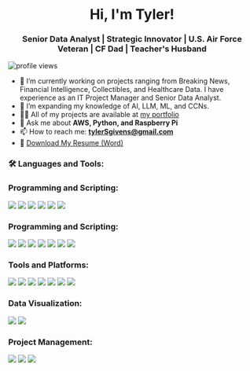 <h1 align="center">Hi, I'm Tyler!</h1>
<h3 align="center">Senior Data Analyst | Strategic Innovator | U.S. Air Force Veteran | CF Dad | Teacher's Husband</h3>

<p align="left">
  <img src="https://komarev.com/ghpvc/?username=tylergivens&label=Profile%20views&color=0e75b6&style=flat" alt="profile views" />
</p>

- 🔭 I’m currently working on projects ranging from Breaking News, Financial Intelligence, Collectibles, and Healthcare Data.  I have experience as an IT Project Manager and Senior Data Analyst.
- 🌱 I’m expanding my knowledge of AI, LLM, ML, and CCNs.
- 👨‍💻 All of my projects are available at [my portfolio](#)
- 💬 Ask me about **AWS, Python, and Raspberry Pi**
- 📫 How to reach me: **tylerSgivens@gmail.com**
- 📄 [Download My Resume (Word)](https://github.com/Tylersgivens/Tylersgivens/blob/main/resume.docx?raw=true)

### 🛠️ Languages and Tools:
###  Programming and Scripting:
  <img src="https://img.shields.io/badge/Python-3670A0?style=for-the-badge&logo=python&logoColor=ffdd54"/>
  <img src="https://img.shields.io/badge/SQL-003B57?style=for-the-badge&logo=postgresql&logoColor=white"/>
  <img src="https://img.shields.io/badge/Bash-4EAA25?style=for-the-badge&logo=gnubash&logoColor=white"/>
  <img src="https://img.shields.io/badge/HTML5-E34F26?style=for-the-badge&logo=html5&logoColor=white"/>
  <img src="https://img.shields.io/badge/JavaScript-F7DF1E?style=for-the-badge&logo=javascript&logoColor=black"/>
  <img src="https://img.shields.io/badge/Markdown-000000?style=for-the-badge&logo=markdown&logoColor=white"/>

###  Programming and Scripting:
  <img src="https://img.shields.io/badge/AWS-232F3E?style=for-the-badge&logo=amazonaws&logoColor=white"/>
  <img src="https://img.shields.io/badge/Athena-232F3E?style=for-the-badge&logo=amazonaws&logoColor=white"/>
  <img src="https://img.shields.io/badge/Lambda-FF9900?style=for-the-badge&logo=awslambda&logoColor=white"/>
  <img src="https://img.shields.io/badge/S3-569A31?style=for-the-badge&logo=amazons3&logoColor=white"/>
  <img src="https://img.shields.io/badge/DynamoDB-4053D6?style=for-the-badge&logo=amazon-dynamodb&logoColor=white"/>
  <img src="https://img.shields.io/badge/EC2-FF9900?style=for-the-badge&logo=amazonec2&logoColor=white"/>
  <img src="https://img.shields.io/badge/Redshift-8C4FFF?style=for-the-badge&logo=amazonredshift&logoColor=white"/>

###  Tools and Platforms:
  <img src="https://img.shields.io/badge/React-20232A?style=for-the-badge&logo=react&logoColor=61DAFB"/>
  <img src="https://img.shields.io/badge/Raspberry%20Pi-A22846?style=for-the-badge&logo=raspberrypi&logoColor=white"/>
  <img src="https://img.shields.io/badge/VS%20Code-007ACC?style=for-the-badge&logo=visualstudiocode&logoColor=white"/>
  <img src="https://img.shields.io/badge/Git-F05032?style=for-the-badge&logo=git&logoColor=white"/>
  <img src="https://img.shields.io/badge/GitHub-181717?style=for-the-badge&logo=github&logoColor=white"/>
  <img src="https://img.shields.io/badge/Streamlit-FF4B4B?style=for-the-badge&logo=streamlit&logoColor=white"/>
  <img src="https://img.shields.io/badge/Docker-2496ED?style=for-the-badge&logo=docker&logoColor=white"/>

###  Data Visualization:
  <img src="https://img.shields.io/badge/Tableau-E97627?style=for-the-badge&logo=tableau&logoColor=white"/>
  <img src="https://img.shields.io/badge/Power%20BI-F2C811?style=for-the-badge&logo=powerbi&logoColor=black"/>

###  Project Management:
  <img src="https://img.shields.io/badge/Jira-0052CC?style=for-the-badge&logo=jira&logoColor=white"/>
  <img src="https://img.shields.io/badge/Trello-0052CC?style=for-the-badge&logo=trello&logoColor=white"/>
  <img src="https://img.shields.io/badge/Confluence-172B4D?style=for-the-badge&logo=confluence&logoColor=white"/>
</p>

